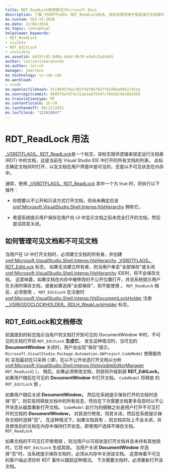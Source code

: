 ```yaml
---
title: RDT_ReadLock使用情况|Microsoft Docs
description: 了解_VSRDTFLAGS。RDT_ReadLock标志，该标志提供用于锁定运行文档表中的文档的逻辑。
ms.custom: SEO-VS-2020
ms.date: 11/04/2016
ms.topic: conceptual
helpviewer_keywords:
- RDT_ReadLock
- visible
- RDT_EditLock
- invisible
ms.assetid: b935fc82-9d6b-4a8d-9b70-e9a5c5ad4a55
author: leslierichardson95
ms.author: lerich
manager: jmartens
ms.technology: vs-ide-sdk
ms.workload:
- vssdk
ms.openlocfilehash: 4fc969570ac392fdef86782ffb2d9ea9052c91e2
ms.sourcegitcommit: 68897da7d74c31ae1ebf5d47c7b5ddc9b108265b
ms.translationtype: MT
ms.contentlocale: zh-CN
ms.lasthandoff: 08/13/2021
ms.locfileid: "122028847"
---
```

# <a name="rdt_readlock-usage"></a>RDT_ReadLock 用法

[_VSRDTFLAGS。RDT_ReadLock](<xref:Microsoft.VisualStudio.Shell.Interop._VSRDTFLAGS.RDT_ReadLock>)是一个标志，该标志提供逻辑来锁定运行文档表 (RDT) 中的文档，这是当前在 Visual Studio IDE 中打开的所有文档的列表。 此标志确定文档何时打开，以及文档在用户界面中是可见的，还是以不可见状态在内存中。

通常，使用 [_VSRDTFLAGS。RDT_ReadLock](<xref:Microsoft.VisualStudio.Shell.Interop._VSRDTFLAGS.RDT_ReadLock>) 其中一个为 true 时，将执行以下操作：

- 你想要以不公开和只读方式打开文档，但尚未确定应该 <xref:Microsoft.VisualStudio.Shell.Interop.IVsHierarchy> 拥有它。

- 希望系统提示用户保存在用户向 UI 中显示文档之前未完全打开的文档，然后尝试将其关闭。

## <a name="how-to-manage-visible-and-invisible-documents"></a>如何管理可见文档和不可见文档

当用户在 UI 中打开文档时，必须建立文档的所有者，并创建 <xref:Microsoft.VisualStudio.Shell.Interop.IVsHierarchy> [_VSRDTFLAGS。RDT_EditLock](<xref:Microsoft.VisualStudio.Shell.Interop._VSRDTFLAGS.RDT_EditLock>) 标志。 如果无法建立所有者，则当用户单击"全部保存"或关闭 <xref:Microsoft.VisualStudio.Shell.Interop.IVsHierarchy> IDE时，将不会保存文档。 这意味着，如果文档在内存中被修改的不公开位置打开，并且系统提示用户在关闭时保存文档，或者如果选择"全部保存"，则不能使用 。  `RDT_ReadLock` 相反，必须使用 ， `RDT_EditLock` 在注册时 <xref:Microsoft.VisualStudio.Shell.Interop.IVsDocumentLockHolder> 注册 [__VSREGDOCLOCKHOLDER。RDLH_WeakLockHolder](<xref:Microsoft.VisualStudio.Shell.Interop.__VSREGDOCLOCKHOLDER.RDLH_WeakLockHolder>) 标志。

## <a name="rdt_editlock-and-document-modification"></a>RDT_EditLock和文档修改

前面提到的标志指示当用户将文档打开到可见的 DocumentWindow 中时，不可见的文档打开将 `RDT_EditLock` **生成它**。 发生这种情况时，当可见的 **DocumentWindow** 关闭时，用户会出现"保存"提示。 `Microsoft.VisualStudio.Package.Automation.OAProject.CodeModel` 使用服务的 实现最初在只采用 (（即，在以不公开状态打开文档以分析 <xref:Microsoft.VisualStudio.Shell.Interop.IVsInvisibleEditorManager> `RDT_ReadLock`) ）。 稍后，如果必须修改文档，则锁将升级到弱 **RDT_EditLock。** 如果用户随后在可见的 **DocumentWindow** 中打开文档， `CodeModel` 将释放 的 `RDT_EditLock` 弱 。

如果用户随后关闭 **DocumentWindow，** 然后在系统提示保存打开的文档时选择"否"，则实现将释放文档中的所有信息，然后在下次需要文档更多信息时以不公开状态从磁盘重新打开文档。 `CodeModel` 此行为的细微之处是用户打开不可见打开的文档的 **DocumentWindow，** 对其进行修改，将其关闭，然后在系统提示保存文档时选择"否"。  在这种情况下，如果文档具有 ，则文档实际上不会关闭，并且修改后的文档在内存中保持打开状态，即使用户选择不保存文档。 `RDT_ReadLock`

如果文档的不可见打开使用弱 ，则当用户以可视状态打开文档并且未持有其他锁时，它将 `RDT_EditLock` 生成其锁。 当用户关闭 **DocumentWindow** 并选择"否"时，当系统提示保存文档时，必须从内存中关闭该文档。 这意味着不可见的客户端必须侦听 RDT 事件以跟踪这种情况。 下次需要文档时，必须重新打开该文档。
